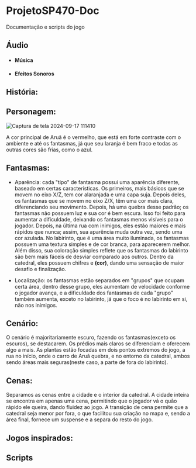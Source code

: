 # ProjetoSP470-Doc
Documentação e scripts do jogo

<h2>Áudio</h2>
<ul>
  <li><h4>Música</h4></li>
  <li><h4>Efeitos Sonoros</h4></li>
</ul>

<h2>História:</h2>

<h2>Personagem:</h2>

![Captura de tela 2024-09-17 111410](https://github.com/user-attachments/assets/13294dd4-49eb-4c1c-b375-3f364720c3bb)
<p>A cor principal de Aruã é o vermelho, que está em forte contraste com o ambiente e até os fantasmas, já que seu laranja é bem fraco e todas as outras cores são frias, como o azul.</p>

<h2>Fantasmas:</h2>

<ul>
  <li><p>Aparência: cada "tipo" de fantasma possui uma aparência diferente, baseado em certas características. Os primeiros, mais básicos que se movem no eixo X/Z, tem cor alaranjada e uma capa suja. Depois deles, os fantasmas que se movem no eixo Z/X, têm uma cor mais clara, diferenciando seu movimento. Depois, há uma quebra desse padrão; os fantasmas não possuem luz e sua cor é bem escura. Isso foi feito para aumentar a dificuldade, deixando os fantasmas menos visíveis para o jogador. Depois, na última rua com inimigos, eles estão maiores e mais rápidos que nunca; assim, sua aparência muda outra vez, sendo uma cor azulada. No labirinto, que é uma área muito iluminada, os fantasmas possuem uma textura simples e de cor branca, para aparecerem melhor. Além disso, sua coloração simples reflete que os fantasmas do labirinto são bem mais fáceis de desviar comparado aos outros. Dentro da catedral, eles possuem chifres e <strong>(cor)</strong>, dando uma sensação de maior desafio e finalização.</p></li>
  <li><p>Localização: os fantasmas estão separados em "grupos" que ocupam certa área, dentro desse grupo, eles aumentam de velocidade conforme o jogador avança, e a dificuldade dos fantasmas de cada "grupo" também aumenta, exceto no labirinto, já que o foco é no labirinto em si, não nos inimigos.</p></li>
</ul>

<h2>Cenário:</h2>
  <p>O cenário é majoritariamente escuro, fazendo os fantasmas(exceto os escuros), se destacarem. Os prédios mais claros se diferenciam e oferecem algo a mais. As plantas estão focadas em dois pontos extremos do jogo, a rua no início, onde o carro de Aruã quebra, e no entorno da catedral, ambos sendo áreas mais seguras(neste caso, a parte de fora do labirinto).</p>
<h2>Cenas:</h2>
  <p>Separamos as cenas entre a cidade e o interior da catedral. A cidade inteira se encontra em apenas uma cena, permitindo que o jogador vá o quão rápido ele queira, dando fluidez ao jogo. A transição de cena permite que a catedral seja menor por fora, o que facilitou sua criação no mapa e, sendo a área final, fornece um suspense e a separa do resto do jogo.</p>

<h2>Jogos inspirados:</h2>

<h2>Scripts</h2>
